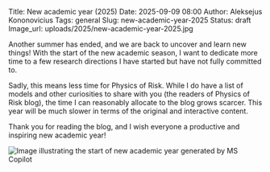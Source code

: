 Title: New academic year (2025)
Date: 2025-09-09 08:00
Author: Aleksejus Kononovicius
Tags: general
Slug: new-academic-year-2025
Status: draft
Image_url: uploads/2025/new-academic-year-2025.jpg

Another summer has ended, and we are back to uncover and learn new things!
With the start of the new academic season, I want to dedicate more time to a
few research directions I have started but have not fully committed to. 

Sadly, this means less time for Physics of Risk. While I do have a list of
models and other curiosities to share with you (the readers of Physics of
Risk blog), the time I can reasonably allocate to the blog grows scarcer.
This year will be much slower in terms of the original and interactive
content.

Thank you for reading the blog, and I wish everyone a productive and
inspiring new academic year!

![Image illustrating the start of new academic year generated by MS
Copilot]({static}/uploads/2025/new-academic-year-2025.jpg)
